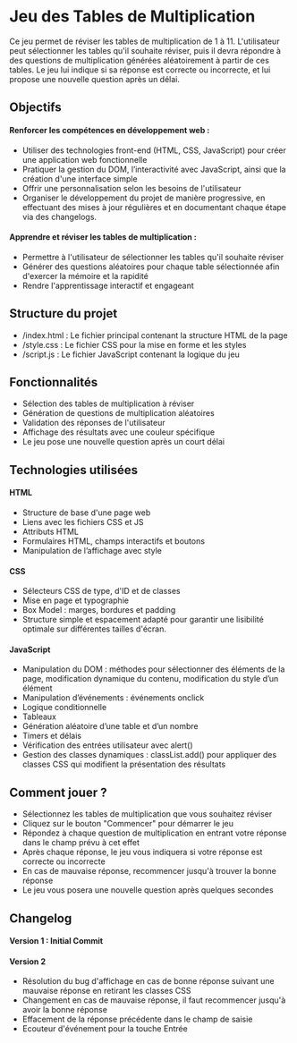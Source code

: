 # Jeu des Tables de Multiplication

Ce jeu permet de réviser les tables de multiplication de 1 à 11. L'utilisateur peut sélectionner les tables qu'il souhaite réviser, puis il devra répondre à des questions de multiplication générées aléatoirement à partir de ces tables. Le jeu lui indique si sa réponse est correcte ou incorrecte, et lui propose une nouvelle question après un délai.

## Objectifs

#### Renforcer les compétences en développement web :
- Utiliser des technologies front-end (HTML, CSS, JavaScript) pour créer une application web fonctionnelle
- Pratiquer la gestion du DOM, l’interactivité avec JavaScript, ainsi que la création d'une interface simple
- Offrir une personnalisation selon les besoins de l'utilisateur
- Organiser le développement du projet de manière progressive, en effectuant des mises à jour régulières et en documentant chaque étape via des changelogs.

#### Apprendre et réviser les tables de multiplication :
- Permettre à l'utilisateur de sélectionner les tables qu'il souhaite réviser
- Générer des questions aléatoires pour chaque table sélectionnée afin d'exercer la mémoire et la rapidité
- Rendre l'apprentissage interactif et engageant

## Structure du projet
- /index.html : Le fichier principal contenant la structure HTML de la page
- /style.css : Le fichier CSS pour la mise en forme et les styles
- /script.js : Le fichier JavaScript contenant la logique du jeu


## Fonctionnalités
- Sélection des tables de multiplication à réviser
- Génération de questions de multiplication aléatoires
- Validation des réponses de l'utilisateur
- Affichage des résultats avec une couleur spécifique
- Le jeu pose une nouvelle question après un court délai

## Technologies utilisées
#### HTML
- Structure de base d'une page web
- Liens avec les fichiers CSS et JS
- Attributs HTML
- Formulaires HTML, champs interactifs et boutons
- Manipulation de l’affichage avec style

#### CSS
- Sélecteurs CSS de type, d'ID et de classes
- Mise en page et typographie
- Box Model : marges, bordures et padding
- Structure simple et espacement adapté pour garantir une lisibilité optimale sur différentes tailles d'écran.

#### JavaScript
- Manipulation du DOM : méthodes pour sélectionner des éléments de la page, modification dynamique du contenu, modification du style d’un élément
- Manipulation d’événements : événements onclick
- Logique conditionnelle
- Tableaux
- Génération aléatoire d’une table et d’un nombre
- Timers et délais
- Vérification des entrées utilisateur avec alert()
- Gestion des classes dynamiques : classList.add() pour appliquer des classes CSS qui modifient la présentation des résultats

## Comment jouer ?
- Sélectionnez les tables de multiplication que vous souhaitez réviser
- Cliquez sur le bouton "Commencer" pour démarrer le jeu
- Répondez à chaque question de multiplication en entrant votre réponse dans le champ prévu à cet effet
- Après chaque réponse, le jeu vous indiquera si votre réponse est correcte ou incorrecte
- En cas de mauvaise réponse, recommencer jusqu'à trouver la bonne réponse
- Le jeu vous posera une nouvelle question après quelques secondes

## Changelog
#### Version 1 : Initial Commit

#### Version 2
- Résolution du bug d'affichage en cas de bonne réponse suivant une mauvaise réponse en retirant les classes CSS
- Changement en cas de mauvaise réponse, il faut recommencer jusqu'à avoir la bonne réponse
- Effacement de la réponse précédente dans le champ de saisie
- Ecouteur d'événement pour la touche Entrée
